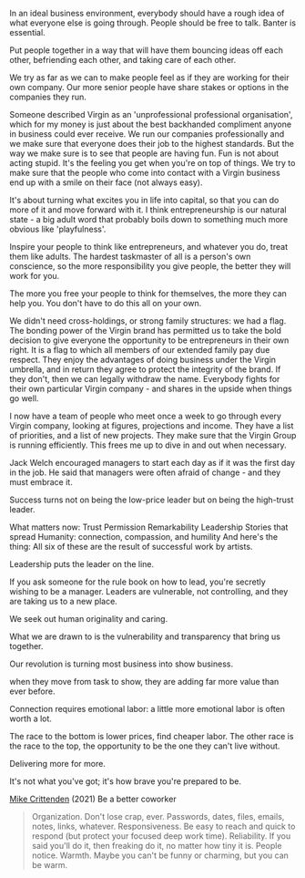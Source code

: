 
In an ideal business environment, everybody should have a rough idea of what everyone else is going through. People should be free to talk. Banter is essential.

Put people together in a way that will have them bouncing ideas off each other, befriending each other, and taking care of each other.

We try as far as we can to make people feel as if they are working for their own company. Our more senior people have share stakes or options in the companies they run.

Someone described Virgin as an 'unprofessional professional organisation', which for my money is just about the best backhanded compliment anyone in business could ever receive. We run our companies professionally and we make sure that everyone does their job to the highest standards. But the way we make sure is to see that people are having fun. Fun is not about acting stupid. It's the feeling you get when you're on top of things. We try to make sure that the people who come into contact with a Virgin business end up with a smile on their face (not always easy).

It's about turning what excites you in life into capital, so that you can do more of it and move forward with it. I think entrepreneurship is our natural state - a big adult word that probably boils down to something much more obvious like 'playfulness'.

Inspire your people to think like entrepreneurs, and whatever you do, treat them like adults. The hardest taskmaster of all is a person's own conscience, so the more responsibility you give people, the better they will work for you.

The more you free your people to think for themselves, the more they can help you. You don't have to do this all on your own.

We didn't need cross-holdings, or strong family structures: we had a flag. The bonding power of the Virgin brand has permitted us to take the bold decision to give everyone the opportunity to be entrepreneurs in their own right. It is a flag to which all members of our extended family pay due respect. They enjoy the advantages of doing business under the Virgin umbrella, and in return they agree to protect the integrity of the brand. If they don't, then we can legally withdraw the name. Everybody fights for their own particular Virgin company - and shares in the upside when things go well.

I now have a team of people who meet once a week to go through every Virgin company, looking at figures, projections and income. They have a list of priorities, and a list of new projects. They make sure that the Virgin Group is running efficiently. This frees me up to dive in and out when necessary.

Jack Welch encouraged managers to start each day as if it was the first day in the job. He said that managers were often afraid of change - and they must embrace it.

Success turns not on being the low-price leader but on being the high-trust leader.

What matters now:
Trust
Permission
Remarkability
Leadership
Stories that spread
Humanity: connection, compassion, and humility
And here's the thing: All six of these are the result of successful work by artists.

Leadership puts the leader on the line.

If you ask someone for the rule book on how to lead, you're secretly wishing to be a manager. Leaders are vulnerable, not controlling, and they are taking us to a new place.

We seek out human originality and caring.

What we are drawn to is the vulnerability and transparency that bring us together.

Our revolution is turning most business into show business.

when they move from task to show, they are adding far more value than ever before.

Connection requires emotional labor: a little more emotional labor is often worth a lot.

The race to the bottom is lower prices, find cheaper labor.
The other race is the race to the top, the opportunity to be the one they can't live without.

Delivering more for more.

It's not what you've got; it's how brave you're prepared to be.

[Mike Crittenden](https://critter.blog/2021/02/19/be-a-better-coworker/)
(2021) Be a better coworker
> Organization. Don't lose crap, ever. Passwords, dates, files, emails, notes, links, whatever.
> Responsiveness. Be easy to reach and quick to respond (but protect your focused deep work time).
> Reliability. If you said you'll do it, then freaking do it, no matter how tiny it is. People notice.
> Warmth. Maybe you can't be funny or charming, but you can be warm.
